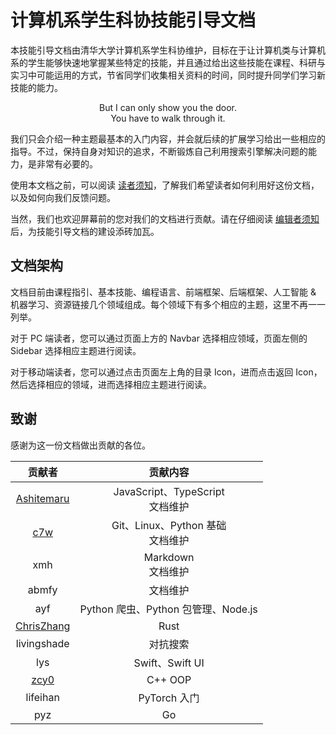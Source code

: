 # 计算机系学生科协技能引导文档

本技能引导文档由清华大学计算机系学生科协维护，目标在于让计算机类与计算机系的学生能够快速地掌握某些特定的技能，并且通过给出这些技能在课程、科研与实习中可能运用的方式，节省同学们收集相关资料的时间，同时提升同学们学习新技能的能力。

<center>But I can only show you the door.<br/>
 You have to walk through it.</center>

我们只会介绍一种主题最基本的入门内容，并会就后续的扩展学习给出一些相应的指导。不过，保持自身对知识的追求，不断锻炼自己利用搜索引擎解决问题的能力，是非常有必要的。

使用本文档之前，可以阅读 [读者须知](/notes/reader)，了解我们希望读者如何利用好这份文档，以及如何向我们反馈问题。

当然，我们也欢迎屏幕前的您对我们的文档进行贡献。请在仔细阅读 [编辑者须知](/notes/editor) 后，为技能引导文档的建设添砖加瓦。

## 文档架构

文档目前由课程指引、基本技能、编程语言、前端框架、后端框架、人工智能 & 机器学习、资源链接几个领域组成。每个领域下有多个相应的主题，这里不再一一列举。

对于 PC 端读者，您可以通过页面上方的 Navbar 选择相应领域，页面左侧的 Sidebar 选择相应主题进行阅读。

对于移动端读者，您可以通过点击页面左上角的目录 Icon，进而点击返回 Icon，然后选择相应的领域，进而选择相应主题进行阅读。

## 致谢

感谢为这一份文档做出贡献的各位。

| 贡献者 | 贡献内容 |
| :-: | :-: |
| [Ashitemaru](https://ashitemaru.github.io) | JavaScript、TypeScript <br /> 文档维护 |
| [c7w](https://c7w.tech) | Git、Linux、Python 基础 <br /> 文档维护 |
| xmh | Markdown <br /> 文档维护 |
| abmfy | 文档维护 |
| ayf | Python 爬虫、Python 包管理、Node.js |
| [ChrisZhang](https://zcy.moe/) | Rust |
| livingshade | 对抗搜索 |
| lys | Swift、Swift UI |
| [zcy0](https://zhaochenyang20.github.io) | C++ OOP |
| lifeihan | PyTorch 入门 |
| pyz | Go |